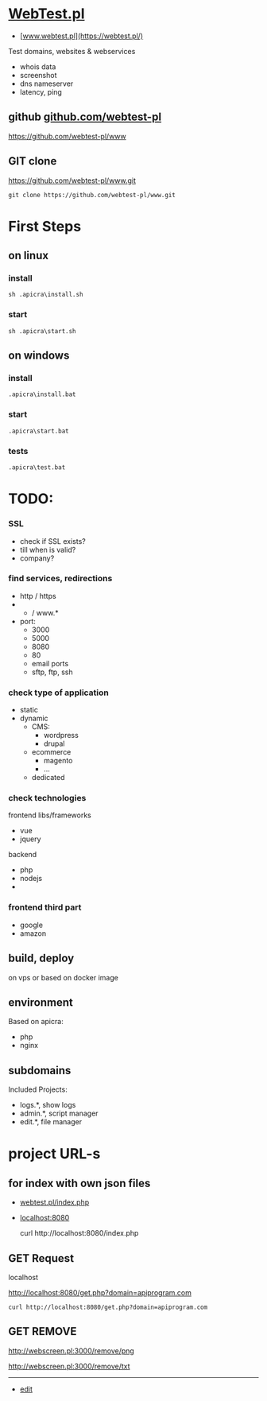 # [WebTest.pl](https://webtest.pl/)

+ [www.webtest.pl](https://webtest.pl/)

Test domains, websites & webservices
+ whois data
+ screenshot
+ dns nameserver
+ latency, ping


## github [github.com/webtest-pl](https://github.com/webtest-pl)

https://github.com/webtest-pl/www

## GIT clone

https://github.com/webtest-pl/www.git

    git clone https://github.com/webtest-pl/www.git


# First Steps

## on linux

### install
    sh .apicra\install.sh

### start
    sh .apicra\start.sh

## on windows

### install
    .apicra\install.bat

### start
    .apicra\start.bat

### tests
    .apicra\test.bat

# TODO:

### SSL
+ check if SSL exists?
+ till when is valid?
+ company?

### find services, redirections

+ http / https
+ * / www.*
+ port:
    + 3000
    + 5000
    + 8080
    + 80
    + email ports
    + sftp, ftp, ssh
    
### check type of application

+ static
+ dynamic
    + CMS:
        + wordpress
        + drupal
    + ecommerce
        + magento
        + ...
    + dedicated
        
### check technologies

frontend libs/frameworks
+ vue
+ jquery


backend
+ php
+ nodejs
+ 



### frontend third part
+ google
+ amazon



## build, deploy
on vps or based on docker image

## environment
Based on apicra:
+ php
+ nginx

## subdomains
Included Projects:

+ logs.*, show logs
+ admin.*, script manager
+ edit.*, file manager





# project URL-s

## for index with own json files

+ [webtest.pl/index.php](https://webtest.pl/index.php)

+ [localhost:8080](http://localhost:8080/)


    curl http://localhost:8080/index.php


## GET Request

localhost

[http://localhost:8080/get.php?domain=apiprogram.com](http://localhost:8080/get.php?domain=apiprogram.com)

    curl http://localhost:8080/get.php?domain=apiprogram.com

## GET REMOVE

http://webscreen.pl:3000/remove/png


http://webscreen.pl:3000/remove/txt


---
+ [edit](https://github.com/webtest-pl/www/edit/main/README.md)
